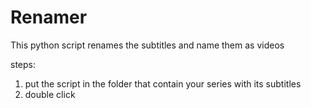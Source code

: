 # Renamer
This python script renames the subtitles and name them as videos

steps:
1. put the script in the folder that contain your series with its subtitles
2. double click
   
